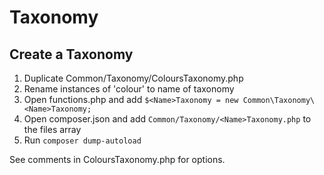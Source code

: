# Taxonomy

## Create a Taxonomy

1. Duplicate Common/Taxonomy/ColoursTaxonomy.php
2. Rename instances of 'colour' to name of taxonomy
3. Open functions.php and add `$<Name>Taxonomy = new Common\Taxonomy\<Name>Taxonomy;`
4. Open composer.json and add `Common/Taxonomy/<Name>Taxonomy.php` to the files array
5. Run `composer dump-autoload`

See comments in ColoursTaxonomy.php for options.